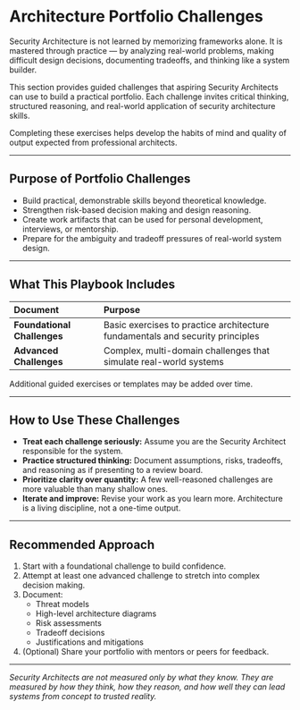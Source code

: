 # Architecture Portfolio Challenges

Security Architecture is not learned by memorizing frameworks alone. It is mastered through practice — by analyzing real-world problems, making difficult design decisions, documenting tradeoffs, and thinking like a system builder.

This section provides guided challenges that aspiring Security Architects can use to build a practical portfolio. Each challenge invites critical thinking, structured reasoning, and real-world application of security architecture skills.

Completing these exercises helps develop the habits of mind and quality of output expected from professional architects.

---

## Purpose of Portfolio Challenges

- Build practical, demonstrable skills beyond theoretical knowledge.
- Strengthen risk-based decision making and design reasoning.
- Create work artifacts that can be used for personal development, interviews, or mentorship.
- Prepare for the ambiguity and tradeoff pressures of real-world system design.

---

## What This Playbook Includes

| Document | Purpose |
|:---------|:--------|
| **Foundational Challenges** | Basic exercises to practice architecture fundamentals and security principles |
| **Advanced Challenges** | Complex, multi-domain challenges that simulate real-world systems |

Additional guided exercises or templates may be added over time.

---

## How to Use These Challenges

- **Treat each challenge seriously:** Assume you are the Security Architect responsible for the system.
- **Practice structured thinking:** Document assumptions, risks, tradeoffs, and reasoning as if presenting to a review board.
- **Prioritize clarity over quantity:** A few well-reasoned challenges are more valuable than many shallow ones.
- **Iterate and improve:** Revise your work as you learn more. Architecture is a living discipline, not a one-time output.

---

## Recommended Approach

1. Start with a foundational challenge to build confidence.
2. Attempt at least one advanced challenge to stretch into complex decision making.
3. Document:
   - Threat models
   - High-level architecture diagrams
   - Risk assessments
   - Tradeoff decisions
   - Justifications and mitigations
4. (Optional) Share your portfolio with mentors or peers for feedback.

---

*Security Architects are not measured only by what they know. They are measured by how they think, how they reason, and how well they can lead systems from concept to trusted reality.*

